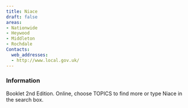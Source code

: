 ```yaml
---
title: Niace
draft: false
areas:
- Nationwide
- Heywood
- Middleton
- Rochdale
Contacts:
  web_addresses:
  - http://www.local.gov.uk/
---
```


### Information
Booklet 2nd Edition. 
Online, choose TOPICS to find more or type Niace in the search box.

